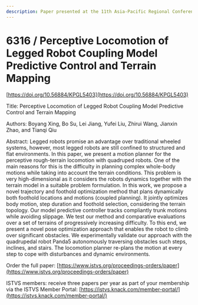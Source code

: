 ```yaml
---
description: Paper presented at the 11th Asia-Pacific Regional Conference of the ISTVS
---
```


# 6316 / Perceptive Locomotion of Legged Robot Coupling Model Predictive Control and Terrain Mapping

[https://doi.org/10.56884/KPGL5403](https://doi.org/10.56884/KPGL5403)

Title: Perceptive Locomotion of Legged Robot Coupling Model Predictive Control and Terrain Mapping

Authors: Boyang Xing, Bo Su, Lei Jiang, Yufei Liu, Zhirui Wang, Jianxin Zhao, and Tianqi Qiu

Abstract: Legged robots promise an advantage over traditional wheeled systems, however, most legged robots are still confined to structured and flat environments. In this paper, we present a motion planner for the perceptive rough-terrain locomotion with quadruped robots. One of the main reasons for this is the difficulty in planning complex whole-body motions while taking into account the terrain conditions. This problem is very high-dimensional as it considers the robots dynamics together with the terrain model in a suitable problem formulation. In this work, we propose a novel trajectory and foothold optimization method that plans dynamically both foothold locations and motions (coupled planning). It jointly optimizes body motion, step duration and foothold selection, considering the terrain topology. Our model predictive controller tracks compliantly trunk motions while avoiding slippage. We test our method and comparative evaluations over a set of terrains of progressively increasing difficulty. To this end, we present a novel pose optimization approach that enables the robot to climb over significant obstacles. We experimentally validate our approach with the quadrupedal robot Panda5 autonomously traversing obstacles such steps, inclines, and stairs. The locomotion planner re-plans the motion at every step to cope with disturbances and dynamic environments.

Order the full paper: [https://www.istvs.org/proceedings-orders/paper](https://www.istvs.org/proceedings-orders/paper)

ISTVS members: receive three papers per year as part of your membership via the ISTVS Member Portal: [https://istvs.knack.com/member-portal/](https://istvs.knack.com/member-portal/)

